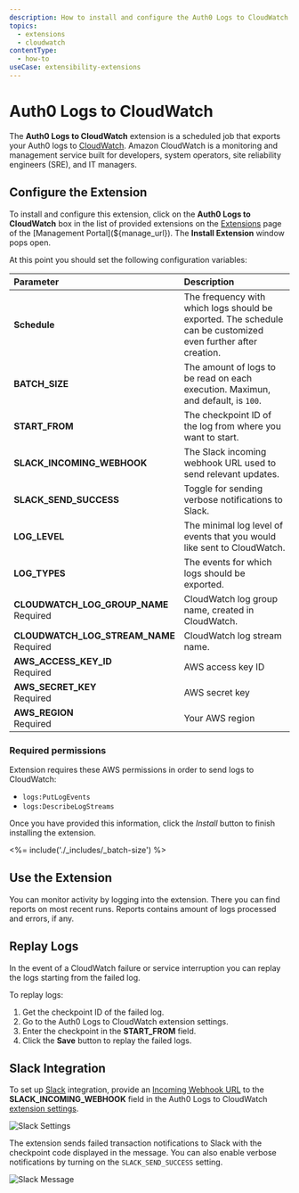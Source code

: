 ```yaml
---
description: How to install and configure the Auth0 Logs to CloudWatch extension.
topics:
  - extensions
  - cloudwatch
contentType:
  - how-to
useCase: extensibility-extensions
---
```


# Auth0 Logs to CloudWatch

The **Auth0 Logs to CloudWatch** extension is a scheduled job that exports your Auth0 logs to [CloudWatch](https://aws.amazon.com/cloudwatch/). Amazon CloudWatch is a monitoring and management service built for developers, system operators, site reliability engineers (SRE), and IT managers.

## Configure the Extension

To install and configure this extension, click on the **Auth0 Logs to CloudWatch** box in the list of provided extensions on the [Extensions](${manage_url}/#/extensions) page of the [Management Portal](${manage_url}). The **Install Extension** window pops open.

At this point you should set the following configuration variables:

| Parameter        | Description |
|:-----------------|:------------|
| **Schedule** | The frequency with which logs should be exported. The schedule can be customized even further after creation. |
| **BATCH_SIZE** | The amount of logs to be read on each execution. Maximun, and default, is `100`. |
| **START_FROM** | The checkpoint ID of the log from where you want to start. |
| **SLACK_INCOMING_WEBHOOK** | The Slack incoming webhook URL used to send relevant updates. |
| **SLACK_SEND_SUCCESS** | Toggle for sending verbose notifications to Slack. |
| **LOG_LEVEL** | The minimal log level of events that you would like sent to CloudWatch. |
| **LOG_TYPES** | The events for which logs should be exported. |
| **CLOUDWATCH_LOG_GROUP_NAME** <br/><span class="label label-danger">Required</span> | CloudWatch log group name, created in CloudWatch. |
| **CLOUDWATCH_LOG_STREAM_NAME** <br/><span class="label label-danger">Required</span> | CloudWatch log stream name. |
| **AWS_ACCESS_KEY_ID** <br/><span class="label label-danger">Required</span> | AWS access key ID |
| **AWS_SECRET_KEY** <br/><span class="label label-danger">Required</span> | AWS secret key |
| **AWS_REGION** <br/><span class="label label-danger">Required</span> | Your AWS region |

### Required permissions

Extension requires these AWS permissions in order to send logs to CloudWatch:
- `logs:PutLogEvents`
- `logs:DescribeLogStreams`

Once you have provided this information, click the _Install_ button to finish installing the extension.

<%= include('./_includes/_batch-size') %>

## Use the Extension

You can monitor activity by logging into the extension. There you can find reports on most recent runs. Reports contains amount of logs processed and errors, if any.

## Replay Logs

In the event of a CloudWatch failure or service interruption you can replay the logs starting from the failed log.

To replay logs:

1. Get the checkpoint ID of the failed log.
2. Go to the Auth0 Logs to CloudWatch extension settings.
3. Enter the checkpoint in the **START_FROM** field.
4. Click the **Save** button to replay the failed logs.

## Slack Integration

To set up [Slack](https://slack.com/) integration, provide an [Incoming Webhook URL](https://api.slack.com/incoming-webhooks) to the **SLACK_INCOMING_WEBHOOK** field in the Auth0 Logs to CloudWatch [extension settings](${manage_url}/#/extensions).

![Slack Settings](/media/articles/extensions/logstash/slack-settings.png)

The extension sends failed transaction notifications to Slack with the checkpoint code displayed in the message. You can also enable verbose notifications by turning on the `SLACK_SEND_SUCCESS` setting.

![Slack Message](/media/articles/extensions/logstash/slack-message.png)
